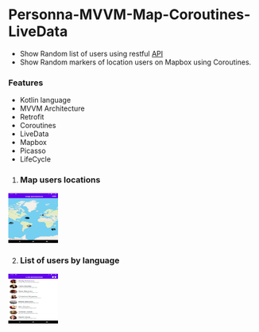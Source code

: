 # Personna-MVVM-Map-Coroutines-LiveData

- Show Random list of users using restful [API](https://randomuser.me/api/?results=10) 
- Show Random markers of location users on Mapbox using Coroutines. 


### Features
- Kotlin language
- MVVM Architecture
- Retrofit
- Coroutines
- LiveData
- Mapbox
- Picasso
- LifeCycle

1. ### Map users locations <br/>
<img src="https://github.com/majdirabeh/Personna-MVVM-Mapbox-Retrofit-Coroutines/blob/master/Screenshots/map.png" style=" width:100px ; height:100px " />

2. ### List of users by language <br/>
<img src="https://github.com/majdirabeh/Personna-MVVM-Mapbox-Retrofit-Coroutines/blob/master/Screenshots/list_users.png" style=" width:100px ; height:100px " />

